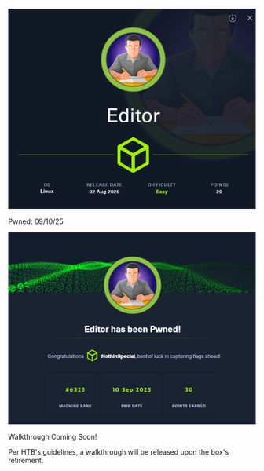 
![](title.png)

Pwned: 09/10/25

![](root.png)

Walkthrough Coming Soon!

Per HTB's guidelines, a walkthrough will be released upon the box's retirement.
